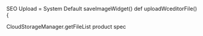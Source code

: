 SEO Upload = System Default
saveImageWidget()
def uploadWceditorFile() {

CloudStorageManager.getFileList
product spec